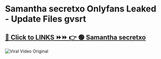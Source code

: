 
 # Samantha secretxo Onlyfans Leaked - Update Files gvsrt

## <h2><a href="https://clipsfans.com/Samantha_secretxo&ref=git">🔗 Click to LINKS ⏩⏩ 👉 🟢 Samantha secretxo </a></h2>

<a href="https://clipsfans.com/Samantha_secretxo&ref=git" rel="nofollow" data-target="animated-image.originalLink"><img src="https://i.ibb.co.com/xMMVF88/686577567.gif" alt="Viral Video Original" style="max-width: 100%; display: inline-block;" data-target="animated-image.originalImage"></a>


